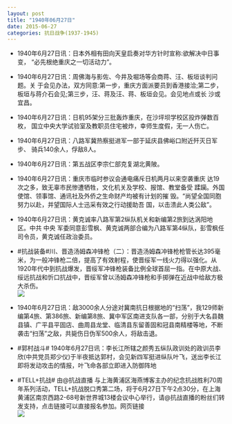 ```yaml
---
layout: post
title: "1940年06月27日"
date: 2015-06-27
categories: 抗日战争(1937-1945)
---
```


<meta name="referrer" content="no-referrer" />

- 1940年6月27日讯：日本外相有田向天皇启奏对华方针时宣称:欲解决中日事变， “必先根绝重庆之一切活动力”。 

- 1940年6月27日讯：周佛海与影佐、今井及堀场等会商蒋、汪、板垣谈判问题。关 于会见办法，双方同意:第一步，重庆方面派要员到香港接洽;第二步， 板垣与蒋介石会见;第三步，汪、蒋及汪、蒋、板垣会见。会见地点或长 沙或宜昌。 

- 1940年6月27日讯：日机95架分三批轰炸重庆，在沙坪坝学校区投炸弹数百枚， 国立中央大学试验室及教职员住宅被炸，幸师生度假，无一人伤亡。 

- 1940年6月27日讯：八路军冀热察挺进军一部于延庆县佛峪口附近歼灭日军步、 骑兵140余人，俘敌8人。 

- 1940年6月27日讯：第五战区李宗仁部克复湖北黄陂。 

- 1940年6月27日讯：重庆市临时参议会通电痛斥日机两月以来空袭重庆 达19次之多，致无辜市民惨遭牺牲，文化机关及学校、报馆、教堂备受 蹂躏。外国使馆、领事馆、通讯社及外侨之生命财产均被有计划的摧 毁。“尚望全国同胞努力以赴，并望国际人士迅采有效之行动援助吾 国，以击溃此人类公敌”。 

- 1940年6月27日讯：黄克诚率八路军第2纵队机关和新编第2旅到达涡阳地区。中共 中央 军委同意彭雪枫、黄克诚两部合编为八路军第4纵队，彭雪枫任司令员，黄克诚任政治委员。  

- #抗战装备#川、晋造汤姆森冲锋枪（二）：晋造汤姆森冲锋枪枪管长达395毫米，为一般冲锋枪二倍，提高了有效射程，使晋绥军一线火力得以强化。从1920年代中到抗战爆发，晋绥军冲锋枪装备比例全球首屈一指。在中原大战、绥远抗战和忻口抗战中，晋绥军曾以汤姆森冲锋枪和手掷弹在近战中给敌方极大杀伤。 <br/><img src="https://ww3.sinaimg.cn/large/aca367d8jw1etif39g6tpj20hs0nvad9.jpg" />

- 1940年6月27日讯：敌3000余人分途对冀南抗日根据地的“扫荡”，我129师新编第4旅、第386旅、新编第8旅、冀中军区南进支队各一部，分别于大名县魏县镇、广平县平固店、曲周县龙堂、临清县东留善固和冠县南精楼等地，不断袭击“扫荡”之敌，共毙伤日伪军500余人，将敌击退。 

- #郭村战斗# 1940年6月27日讯：李长江所辖之颜秀五纵队政训处的政训员李欣(中共党员郑少仪)于半夜抵达郭村，会见新四军挺进纵队叶飞，送出李长江即将发动攻击的情报，叶飞命各部立即进入防御阵地 

- #TELL+抗战#   由@抗战直播 与上海黄浦区海燕博客主办的纪念抗战胜利70周年系列活动，TELL+抗战脱口秀第二场，将于6月27日下午2点30分，在上海黄浦区南京西路2-68号新世界城13楼会议中心举行，请@抗战直播的粉丝们转发支持，点击链接可以直接报名参加。网页链接 <br/><img src="https://ww3.sinaimg.cn/large/aca367d8jw1etiaqw7mkvj21kw0xqwng.jpg" />

